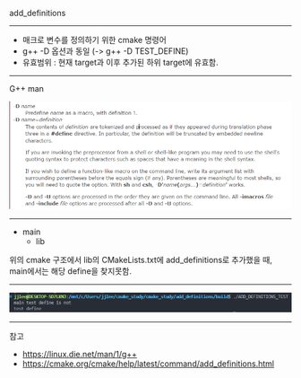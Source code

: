 add_definitions 

--- 

- 매크로 변수를 정의하기 위한 cmake 명령어 
- g++ -D 옵션과 동일 (-> g++ -D TEST_DEFINE)
- 유효범위 : 현재 target과 이후 추가된 하위 target에 유효함. 
---
G++ man 

![alt text](image.png)

---
- main 
    - lib

위의 cmake 구조에서 lib의 CMakeLists.txt에 add_definitions로 추가했을 때, main에서는 해당 define을 찾지못함. 

--- 

![alt text](image-1.png)

--- 

참고 
- https://linux.die.net/man/1/g++
- https://cmake.org/cmake/help/latest/command/add_definitions.html
